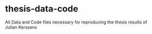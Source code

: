 # thesis-data-code
All Data and Code files necessary for reproducing the thesis results of Julian Kerssens
